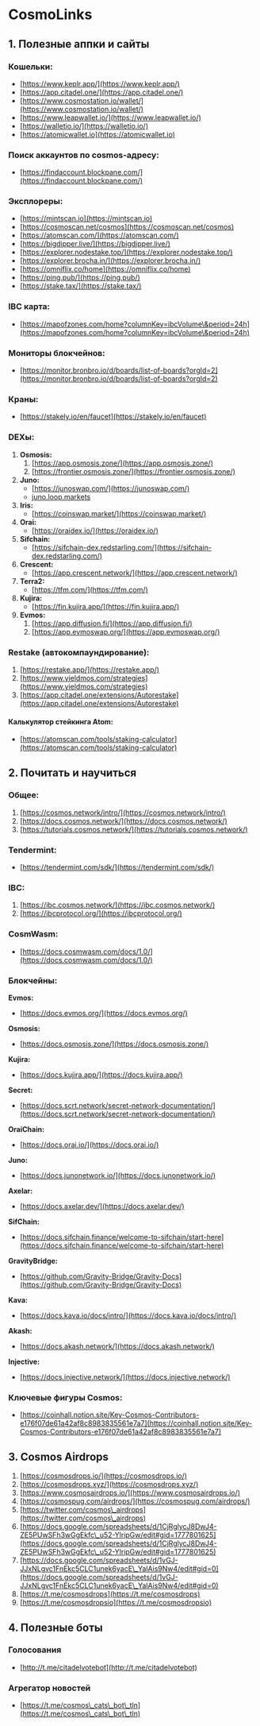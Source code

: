 # CosmoLinks



## 1. Полезные аппки и сайты

### Кошельки:

* [https://www.keplr.app/](https://www.keplr.app/)
* [https://app.citadel.one/](https://app.citadel.one/)
* [https://www.cosmostation.io/wallet/](https://www.cosmostation.io/wallet/)
* [https://www.leapwallet.io/](https://www.leapwallet.io/)
* [https://walletio.io/](https://walletio.io/)
* [https://atomicwallet.io](https://atomicwallet.io)

### Поиск аккаунтов по cosmos-адресу:

* [https://findaccount.blockpane.com/](https://findaccount.blockpane.com/)

### Эксплореры:

* [https://mintscan.io](https://mintscan.io)
* [https://cosmoscan.net/cosmos](https://cosmoscan.net/cosmos)
* [https://atomscan.com/](https://atomscan.com/)
* [https://bigdipper.live/](https://bigdipper.live/)
* [https://explorer.nodestake.top/](https://explorer.nodestake.top/)
* [https://explorer.brocha.in/](https://explorer.brocha.in/)
* [https://omniflix.co/home](https://omniflix.co/home)
* [https://ping.pub/](https://ping.pub/)
* [https://stake.tax/](https://stake.tax/)

### IBC карта:

* [https://mapofzones.com/home?columnKey=ibcVolume\&period=24h](https://mapofzones.com/home?columnKey=ibcVolume\&period=24h)

### Мониторы блокчейнов:

* [https://monitor.bronbro.io/d/boards/list-of-boards?orgId=2](https://monitor.bronbro.io/d/boards/list-of-boards?orgId=2)

### Краны:

* [https://stakely.io/en/faucet](https://stakely.io/en/faucet)

### DEXы:

1. **Osmosis:**
   1. [https://app.osmosis.zone/](https://app.osmosis.zone/)
   2. [https://frontier.osmosis.zone/](https://frontier.osmosis.zone/)
2. **Juno:**
   * [https://junoswap.com/](https://junoswap.com/)
   * [juno.loop.markets](http://juno.loop.markets/)
3. **Iris:**
   * [https://coinswap.market/](https://coinswap.market/)
4. **Orai:**
   * [https://oraidex.io/](https://oraidex.io/)
5. **Sifchain:**
   * [https://sifchain-dex.redstarling.com/](https://sifchain-dex.redstarling.com/)
6. **Crescent:**
   * [https://app.crescent.network/](https://app.crescent.network/)
7. **Terra2:**
   * [https://tfm.com/](https://tfm.com/)
8. **Kujira:**
   * [https://fin.kujira.app/](https://fin.kujira.app/)
9. **Evmos:**
   1. [https://app.diffusion.fi/](https://app.diffusion.fi/)
   2. [https://app.evmoswap.org/](https://app.evmoswap.org/)

### Restake (автокомпаундирование):

1. [https://restake.app/](https://restake.app/)
2. [https://www.yieldmos.com/strategies](https://www.yieldmos.com/strategies)
3. [https://app.citadel.one/extensions/Autorestake](https://app.citadel.one/extensions/Autorestake)

#### Калькулятор стейкинга Atom:

* [https://atomscan.com/tools/staking-calculator](https://atomscan.com/tools/staking-calculator)

## 2. Почитать и научиться

### Общее:

1. [https://cosmos.network/intro/](https://cosmos.network/intro/)
2. [https://docs.cosmos.network/](https://docs.cosmos.network/)
3. [https://tutorials.cosmos.network/](https://tutorials.cosmos.network/)

### Tendermint:

* [https://tendermint.com/sdk/](https://tendermint.com/sdk/)

### IBC:

1. [https://ibc.cosmos.network/](https://ibc.cosmos.network/)
2. [https://ibcprotocol.org/](https://ibcprotocol.org/)

### CosmWasm:

* [https://docs.cosmwasm.com/docs/1.0/](https://docs.cosmwasm.com/docs/1.0/)

### Блокчейны:

**Evmos:**

* [https://docs.evmos.org/](https://docs.evmos.org/)

**Osmosis:**

* [https://docs.osmosis.zone/](https://docs.osmosis.zone/)

**Kujira:**

* [https://docs.kujira.app/](https://docs.kujira.app/)

**Secret:**

* [https://docs.scrt.network/secret-network-documentation/](https://docs.scrt.network/secret-network-documentation/)

**OraiChain:**

* [https://docs.orai.io/](https://docs.orai.io/)

**Juno:**

* [https://docs.junonetwork.io/](https://docs.junonetwork.io/)

**Axelar:**

* [https://docs.axelar.dev/](https://docs.axelar.dev/)

**SifChain:**

* [https://docs.sifchain.finance/welcome-to-sifchain/start-here](https://docs.sifchain.finance/welcome-to-sifchain/start-here)

**GravityBridge:**

* [https://github.com/Gravity-Bridge/Gravity-Docs](https://github.com/Gravity-Bridge/Gravity-Docs)

**Kava:**

* [https://docs.kava.io/docs/intro/](https://docs.kava.io/docs/intro/)

**Akash:**

* [https://docs.akash.network/](https://docs.akash.network/)

**Injective:**

* [https://docs.injective.network/](https://docs.injective.network/)

### Ключевые фигуры Cosmos:

* [https://coinhall.notion.site/Key-Cosmos-Contributors-e176f07de61a42af8c8983835561e7a7](https://coinhall.notion.site/Key-Cosmos-Contributors-e176f07de61a42af8c8983835561e7a7)

## 3. Cosmos Airdrops

1. [https://cosmosdrops.io/](https://cosmosdrops.io/)
2. [https://cosmosdrops.xyz/](https://cosmosdrops.xyz/)
3. [https://www.cosmosairdrops.io/](https://www.cosmosairdrops.io/)
4. [https://cosmospug.com/airdrops/](https://cosmospug.com/airdrops/)
5. [https://twitter.com/cosmos\_airdrops](https://twitter.com/cosmos\_airdrops)
6. [https://docs.google.com/spreadsheets/d/1CjRglycJ8DwJ4-ZE5PUwSFh3wGgEkfc\_u52-YlripGw/edit#gid=1777801625](https://docs.google.com/spreadsheets/d/1CjRglycJ8DwJ4-ZE5PUwSFh3wGgEkfc\_u52-YlripGw/edit#gid=1777801625)
7. [https://docs.google.com/spreadsheets/d/1vGJ-JJxNLgvc1FnEkc5CLC1unek6yacE\_YalAis9Nw4/edit#gid=0](https://docs.google.com/spreadsheets/d/1vGJ-JJxNLgvc1FnEkc5CLC1unek6yacE\_YalAis9Nw4/edit#gid=0)
8. [https://t.me/cosmosdrops](https://t.me/cosmosdrops)
9. [https://t.me/cosmosdropsio](https://t.me/cosmosdropsio)

## 4. Полезные боты

### Голосования

* [http://t.me/citadelvotebot](http://t.me/citadelvotebot)

### Агрегатор новостей

* [https://t.me/cosmos\_cats\_bot\_tln](https://t.me/cosmos\_cats\_bot\_tln)
